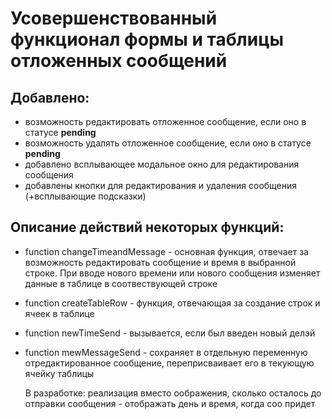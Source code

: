 # Усовершенствованный функционал формы и таблицы отложенных сообщений
## Добавлено:
- возможность редактировать отложенное сообщение, если оно в статусе **pending**
- возможность удалять отложенное сообщение, если оно в статусе **pending**
- добавлено всплывающее модальное окно для редактирования сообщения 
- добавлены кнопки для редактирования и удаления сообщения (+всплывающие подсказки)
## Описание действий некоторых функций:
- function changeTimeandMessage - основная функция, отвечает за возможность редактировать сообщение и время в выбранной строке. При вводе нового времени или нового сообщения изменяет данные в таблице в соотвествующей строке
- function createTableRow - функция, отвечающая за создание строк и ячеек в таблице 
- function newTimeSend - вызывается, если был введен новый делэй
- function mewMessageSend - сохраняет в отдельную переменную отредактированное сообщение, переприсваивает его в текующую ячейку таблицы

  В разработке: реализация вместо оображения, сколько осталось до отправки сообщения - отображать день и время, когда соо придет 

